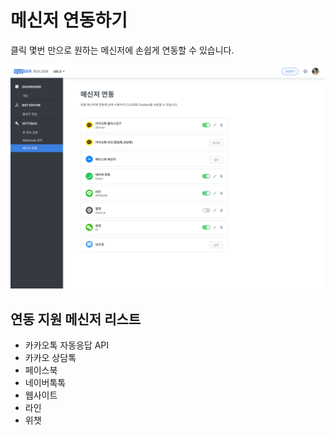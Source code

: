 # 메신저 연동하기

클릭 몇번 만으로 원하는 메신저에 손쉽게 연동할 수 있습니다.

![](../../.gitbook/assets/builder_%20%283%29.png)

## 연동 지원 메신저 리스트 <a id="messenger-platform-list"></a>

* 카카오톡 자동응답 API
* 카카오 상담톡 
* 페이스북
* 네이버톡톡
* 웹사이트
* 라인
* 위챗

